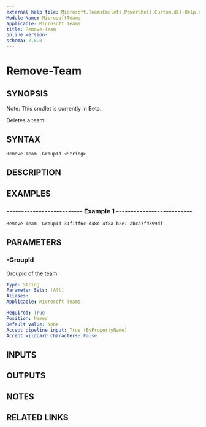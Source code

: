 ```yaml
---
external help file: Microsoft.TeamsCmdlets.PowerShell.Custom.dll-Help.xml
Module Name: MicrosoftTeams
applicable: Microsoft Teams
title: Remove-Team
online version: 
schema: 2.0.0
---
```


# Remove-Team

## SYNOPSIS
Note: This cmdlet is currently in Beta.

Deletes a team.

## SYNTAX

```
Remove-Team -GroupId <String>
```

## DESCRIPTION

## EXAMPLES

### --------------------------  Example 1  --------------------------
```
Remove-Team -GroupId 31f1ff6c-d48c-4f8a-b2e1-abca7fd399df  
```

## PARAMETERS

### -GroupId
GroupId of the team

```yaml
Type: String
Parameter Sets: (All)
Aliases:
Applicable: Microsoft Teams

Required: True
Position: Named
Default value: None
Accept pipeline input: True (ByPropertyName)
Accept wildcard characters: False
```

## INPUTS

## OUTPUTS

## NOTES

## RELATED LINKS

